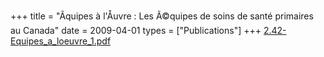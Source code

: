 +++
title = "Ãquipes à l'Åuvre : Les Ã©quipes de soins de santé primaires au Canada"
date = 2009-04-01
types = ["Publications"]
+++
[2.42-Equipes_a_loeuvre_1.pdf](/files/2.42-Equipes_a_loeuvre_1.pdf)
